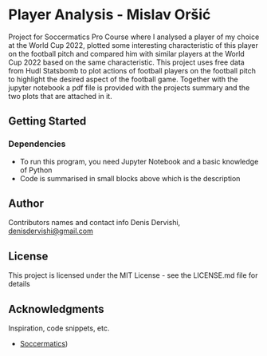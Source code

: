 # Player Analysis - Mislav Oršić

Project for Soccermatics Pro Course where I analysed a player of my choice at the World Cup 2022, plotted some interesting characteristic of this player on the football pitch and compared him with similar players at the World Cup 2022 based on the same characteristic. This project uses free data from Hudl Statsbomb to plot actions of football players on the football pitch to highlight the desired aspect of the football game. Together with the jupyter notebook a pdf file is provided with the projects summary and the two plots that are attached in it.

## Getting Started

### Dependencies

* To run this program, you need Jupyter Notebook and a basic knowledge of Python 
* Code is summarised in small blocks above which is the description

## Author

Contributors names and contact info
Denis Dervishi, denisdervishi@gmail.com

## License

This project is licensed under the MIT License - see the LICENSE.md file for details

## Acknowledgments

Inspiration, code snippets, etc.
* [Soccermatics](https://soccermatics.readthedocs.io/en/latest/))
